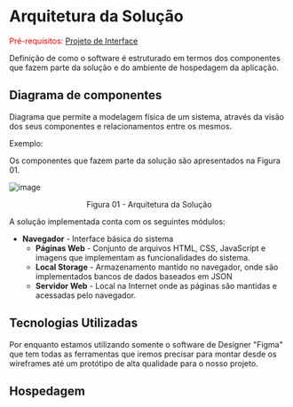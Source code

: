 # Arquitetura da Solução

<span style="color:red">Pré-requisitos: <a href="3-Projeto de Interface.md"> Projeto de Interface</a></span>

Definição de como o software é estruturado em termos dos componentes que fazem parte da solução e do ambiente de hospedagem da aplicação.

## Diagrama de componentes

Diagrama que permite a modelagem física de um sistema, através da visão dos seus componentes e relacionamentos entre os mesmos.

Exemplo: 

Os componentes que fazem parte da solução são apresentados na Figura 01.

![image](https://user-images.githubusercontent.com/114624183/200696748-403fc9a5-7142-4015-88c4-f01e95d1daed.png)

<center>Figura 01 - Arquitetura da Solução</center>

A solução implementada conta com os seguintes módulos:
- **Navegador** - Interface básica do sistema
  - **Páginas Web** - Conjunto de arquivos HTML, CSS, JavaScript e imagens que implementam as funcionalidades do sistema.
   - **Local Storage** - Armazenamento mantido no navegador, onde são implementados bancos de dados baseados em JSON
   - **Servidor Web** - Local na Internet onde as páginas são mantidas e acessadas pelo navegador.





## Tecnologias Utilizadas

Por enquanto estamos utilizando somente o software de Designer "Figma" que tem todas as ferramentas que iremos precisar para montar desde os wireframes até um protótipo de alta qualidade para o nosso projeto. 

## Hospedagem



